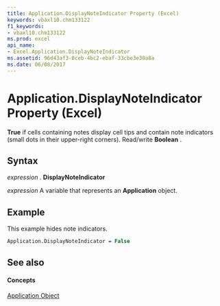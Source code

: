 ```yaml
---
title: Application.DisplayNoteIndicator Property (Excel)
keywords: vbaxl10.chm133122
f1_keywords:
- vbaxl10.chm133122
ms.prod: excel
api_name:
- Excel.Application.DisplayNoteIndicator
ms.assetid: 96d43af3-0ceb-4bc2-ebaf-33cbe3e30a8a
ms.date: 06/08/2017
---
```



# Application.DisplayNoteIndicator Property (Excel)

 **True** if cells containing notes display cell tips and contain note indicators (small dots in their upper-right corners). Read/write **Boolean** .


## Syntax

 _expression_ . **DisplayNoteIndicator**

 _expression_ A variable that represents an **Application** object.


## Example

This example hides note indicators.


```vb
Application.DisplayNoteIndicator = False
```


## See also


#### Concepts


[Application Object](Excel.Application(objec).md)

